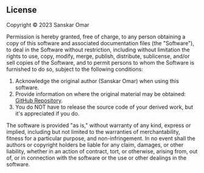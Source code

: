 ## License

Copyright © 2023 Sanskar Omar

Permission is hereby granted, free of charge, to any person obtaining a copy of this software and associated documentation files (the "Software"), to deal in the Software without restriction, including without limitation the rights to use, copy, modify, merge, publish, distribute, sublicense, and/or sell copies of the Software, and to permit persons to whom the Software is furnished to do so, subject to the following conditions:

1. Acknowledge the original author (Sanskar Omar) when using this software.
2. Provide information on where the original material may be obtained: [GitHub Repository](https://github.com/sanskaromar/certificate-generator).
3. You do NOT have to release the source code of your derived work, but it's appreciated if you do.

The software is provided "as is," without warranty of any kind, express or implied, including but not limited to the warranties of merchantability, fitness for a particular purpose, and non-infringement. In no event shall the authors or copyright holders be liable for any claim, damages, or other liability, whether in an action of contract, tort, or otherwise, arising from, out of, or in connection with the software or the use or other dealings in the software.